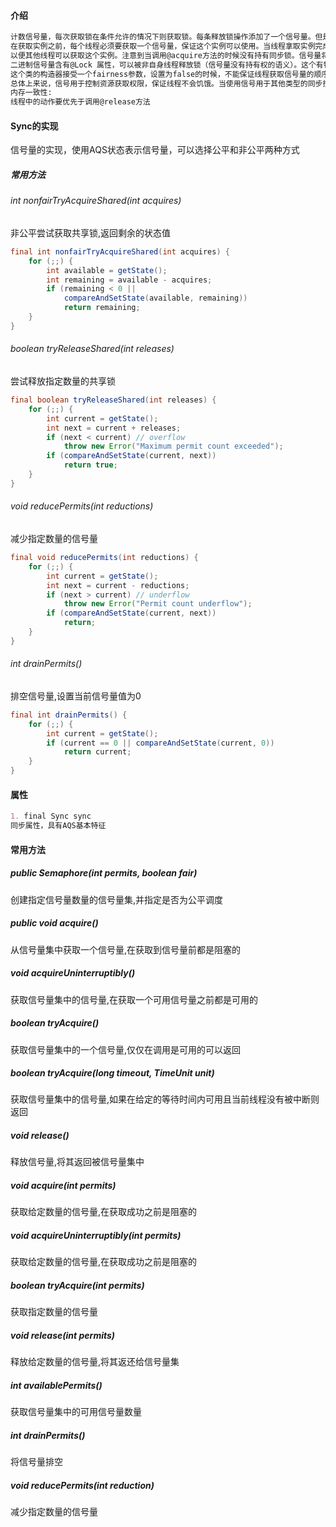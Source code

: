 #### 介绍

```markdown
计数信号量，每次获取锁在条件允许的情况下则获取锁。每条释放锁操作添加了一个信号量。但是并没有实际的信号量对象，所以@Semaphore 仅仅保持信号量的计数.信号量经常用于显示线程的数量。例如，下述示例使用信号量控制线程池的数量
在获取实例之前，每个线程必须要获取一个信号量，保证这个实例可以使用。当线程拿取实例完成的时候，将其返回池中，且将信号量返回信号量集中。
以便其他线程可以获取这个实例。注意到当调用@acquire方法的时候没有持有同步锁。信号量将同步封装起来，以便于去限制池的访问权限。信号量初始值为1，至多允许一个信号量的通过，这个可以当做排他锁使用。经常使用的是二进制信号量，可以拥有两个状态：
二进制信号量含有@Lock 属性，可以被非自身线程释放锁（信号量没有持有权的语义）。这个有特殊的作用，例如死锁发现。
这个类的构造器接受一个fairness参数，设置为false的时候，不能保证线程获取信号量的顺序。特别多，当启动@barging的时候，线程调用@acquire 的时候，可以将信号量给等待队列的第一个线程，逻辑上来说，新的线程放置在等待队列头部。当fairness=true的时候，可以保证线程获取信号量按照FIFO方式。注意到可能出现一个线程先调用@acquire方法但是在后边返回。此外@tryAcquire 方法也会有公平调度的选项，但是会获取任意可用的信号量。
总体上来说，信号用于控制资源获取权限，保证线程不会饥饿。当使用信号用于其他类型的同步控制的时候，非公平调度的方式提供了更高的吞吐量。这个类提供了@acquire(int),和@release(int)方法,用于同时处理多个信号量.这些方法比循环效率高.但是不会完成引用排序.例如A线程调用了@acquire(3),B线程调用了@acquire(2),两个信号量都可用,但是不保证B就一定会在A之前运行完毕.
内存一致性:
线程中的动作要优先于调用@release方法
```

#### Sync的实现

信号量的实现，使用AQS状态表示信号量，可以选择公平和非公平两种方式

##### 常用方法

###### int nonfairTryAcquireShared(int acquires)

非公平尝试获取共享锁,返回剩余的状态值

```java
final int nonfairTryAcquireShared(int acquires) {
    for (;;) {
        int available = getState();
        int remaining = available - acquires;
        if (remaining < 0 ||
            compareAndSetState(available, remaining))
            return remaining;
    }
}
```

###### boolean tryReleaseShared(int releases)

尝试释放指定数量的共享锁

```java
final boolean tryReleaseShared(int releases) {
    for (;;) {
        int current = getState();
        int next = current + releases;
        if (next < current) // overflow
            throw new Error("Maximum permit count exceeded");
        if (compareAndSetState(current, next))
            return true;
    }
}
```

###### void reducePermits(int reductions)

减少指定数量的信号量

```java
final void reducePermits(int reductions) {
    for (;;) {
        int current = getState();
        int next = current - reductions;
        if (next > current) // underflow
            throw new Error("Permit count underflow");
        if (compareAndSetState(current, next))
            return;
    }
}
```

###### int drainPermits()

排空信号量,设置当前信号量值为0

```java
final int drainPermits() {
    for (;;) {
        int current = getState();
        if (current == 0 || compareAndSetState(current, 0))
            return current;
    }
}
```

#### 属性

```markdown
1. final Sync sync
同步属性，具有AQS基本特征
```

#### 常用方法

##### public Semaphore(int permits, boolean fair)

创建指定信号量数量的信号量集,并指定是否为公平调度

##### public void acquire()

从信号量集中获取一个信号量,在获取到信号量前都是阻塞的
##### void acquireUninterruptibly()
获取信号量集中的信号量,在获取一个可用信号量之前都是可用的
##### boolean tryAcquire()
获取信号量集中的一个信号量,仅仅在调用是可用的可以返回
##### boolean tryAcquire(long timeout, TimeUnit unit)
获取信号量集中的信号量,如果在给定的等待时间内可用且当前线程没有被中断则返回
##### void release()
释放信号量,将其返回被信号量集中
##### void acquire(int permits)
获取给定数量的信号量,在获取成功之前是阻塞的
##### void acquireUninterruptibly(int permits)
获取给定数量的信号量,在获取成功之前是阻塞的
##### boolean tryAcquire(int permits)
获取指定数量的信号量
##### void release(int permits)
释放给定数量的信号量,将其返还给信号量集
##### int availablePermits()
获取信号量集中的可用信号量数量
##### int drainPermits()
将信号量排空
##### void reducePermits(int reduction)
减少指定数量的信号量